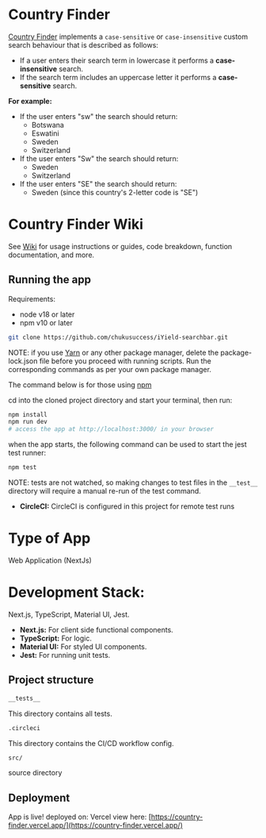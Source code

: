 # Country Finder

[Country Finder](https://country-finder.vercel.app/) implements a `case-sensitive` or `case-insensitive` custom search behaviour that is described as follows:

- If a user enters their search term in lowercase it performs a **case-insensitive**
  search.
- If the search term includes an uppercase letter it performs a **case-sensitive** search.

**For example:**

- If the user enters "sw" the search should return:
  - Botswana
  - Eswatini
  - Sweden
  - Switzerland
- If the user enters "Sw" the search should return:
  - Sweden
  - Switzerland
- If the user enters "SE" the search should return:
  - Sweden (since this country's 2-letter code is "SE")

# Country Finder Wiki

See [Wiki](https://github.com/chukusuccess/iYield-searchbar/wiki) for usage instructions or guides, code breakdown, function documentation, and more.

## Running the app

Requirements:

- node v18 or later
- npm v10 or later

```bash
git clone https://github.com/chukusuccess/iYield-searchbar.git
```

NOTE: if you use [Yarn](https://yarnpkg.com/) or any other package manager, delete the package-lock.json file before you proceed with running scripts. Run the corresponding commands as per your own package manager.

The command below is for those using [npm](https://www.npmjs.com/)

cd into the cloned project directory and start your terminal, then run:

```bash
npm install
npm run dev
# access the app at http://localhost:3000/ in your browser
```

when the app starts, the following command can be used to start the jest test runner:

```bash
npm test
```

NOTE: tests are not watched, so making changes to test files in the `__test__` directory will require a manual re-run of the test command.

- **CircleCI:** CircleCI is configured in this project for remote test runs

# Type of App

Web Application (NextJs)

# Development Stack:

Next.js, TypeScript, Material UI, Jest.

- **Next.js:** For client side functional components.
- **TypeScript:** For logic.
- **Material UI:** For styled UI components.
- **Jest:** For running unit tests.

## Project structure

```bash
__tests__
```

This directory contains all tests.

```bash
.circleci
```

This directory contains the CI/CD workflow config.

```bash
src/
```

source directory

## Deployment

App is live! deployed on: Vercel view here: [https://country-finder.vercel.app/](https://country-finder.vercel.app/)
